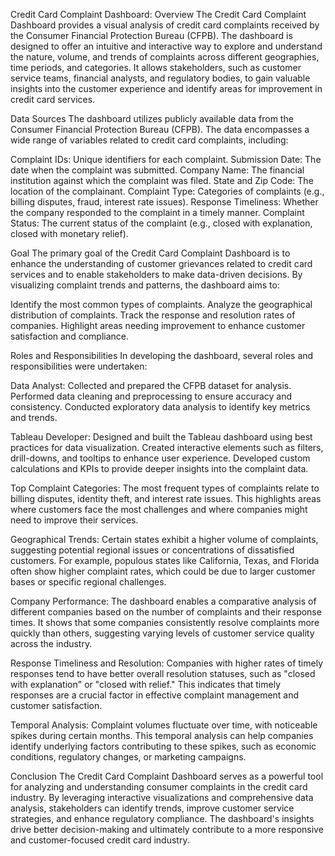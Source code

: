 Credit Card Complaint Dashboard:
Overview
The Credit Card Complaint Dashboard provides a visual analysis of credit card complaints received by the Consumer Financial Protection Bureau (CFPB). The dashboard is designed to offer an intuitive and interactive way to explore and understand the nature, volume, and trends of complaints across different geographies, time periods, and categories. It allows stakeholders, such as customer service teams, financial analysts, and regulatory bodies, to gain valuable insights into the customer experience and identify areas for improvement in credit card services.

Data Sources
The dashboard utilizes publicly available data from the Consumer Financial Protection Bureau (CFPB). The data encompasses a wide range of variables related to credit card complaints, including:

Complaint IDs: Unique identifiers for each complaint.
Submission Date: The date when the complaint was submitted.
Company Name: The financial institution against which the complaint was filed.
State and Zip Code: The location of the complainant.
Complaint Type: Categories of complaints (e.g., billing disputes, fraud, interest rate issues).
Response Timeliness: Whether the company responded to the complaint in a timely manner.
Complaint Status: The current status of the complaint (e.g., closed with explanation, closed with monetary relief).

Goal
The primary goal of the Credit Card Complaint Dashboard is to enhance the understanding of customer grievances related to credit card services and to enable stakeholders to make data-driven decisions. By visualizing complaint trends and patterns, the dashboard aims to:

Identify the most common types of complaints.
Analyze the geographical distribution of complaints.
Track the response and resolution rates of companies.
Highlight areas needing improvement to enhance customer satisfaction and compliance.

Roles and Responsibilities
In developing the dashboard, several roles and responsibilities were undertaken:

Data Analyst:
Collected and prepared the CFPB dataset for analysis.
Performed data cleaning and preprocessing to ensure accuracy and consistency.
Conducted exploratory data analysis to identify key metrics and trends.

Tableau Developer:
Designed and built the Tableau dashboard using best practices for data visualization.
Created interactive elements such as filters, drill-downs, and tooltips to enhance user experience.
Developed custom calculations and KPIs to provide deeper insights into the complaint data.

Top Complaint Categories: The most frequent types of complaints relate to billing disputes, identity theft, and interest rate issues. This highlights areas where customers face the most challenges and where companies might need to improve their services.

Geographical Trends: Certain states exhibit a higher volume of complaints, suggesting potential regional issues or concentrations of dissatisfied customers. For example, populous states like California, Texas, and Florida often show higher complaint rates, which could be due to larger customer bases or specific regional challenges.

Company Performance: The dashboard enables a comparative analysis of different companies based on the number of complaints and their response times. It shows that some companies consistently resolve complaints more quickly than others, suggesting varying levels of customer service quality across the industry.

Response Timeliness and Resolution: Companies with higher rates of timely responses tend to have better overall resolution statuses, such as "closed with explanation" or "closed with relief." This indicates that timely responses are a crucial factor in effective complaint management and customer satisfaction.

Temporal Analysis: Complaint volumes fluctuate over time, with noticeable spikes during certain months. This temporal analysis can help companies identify underlying factors contributing to these spikes, such as economic conditions, regulatory changes, or marketing campaigns.

Conclusion
The Credit Card Complaint Dashboard serves as a powerful tool for analyzing and understanding consumer complaints in the credit card industry. By leveraging interactive visualizations and comprehensive data analysis, stakeholders can identify trends, improve customer service strategies, and enhance regulatory compliance. The dashboard's insights drive better decision-making and ultimately contribute to a more responsive and customer-focused credit card industry.

